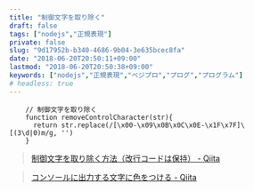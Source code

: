 ```yaml
---
title: "制御文字を取り除く"
draft: false
tags: ["nodejs","正規表現"]
private: false
slug: "9d17952b-b340-4686-9b04-3e635bcec8fa"
date: "2018-06-20T20:50:11+09:00"
lastmod: "2018-06-20T20:50:38+09:00"
keywords: ["nodejs","正規表現","ベジプロ","プログ","プログラム"]
# headless: true
---
```


```
    // 制御文字を取り除く
    function removeControlCharacter(str){
      return str.replace(/[\x00-\x09\x0B\x0C\x0E-\x1F\x7F]\[(3\d|0)m/g, '')
    }
```

> [制御文字を取り除く方法（改行コードは保持） - Qiita](https://qiita.com/suin/items/fd4c0fc808316793f9cc)

> [コンソールに出力する文字に色をつける - Qiita](https://qiita.com/shuhei/items/a61b4324fd5dbc1af79b)
 
